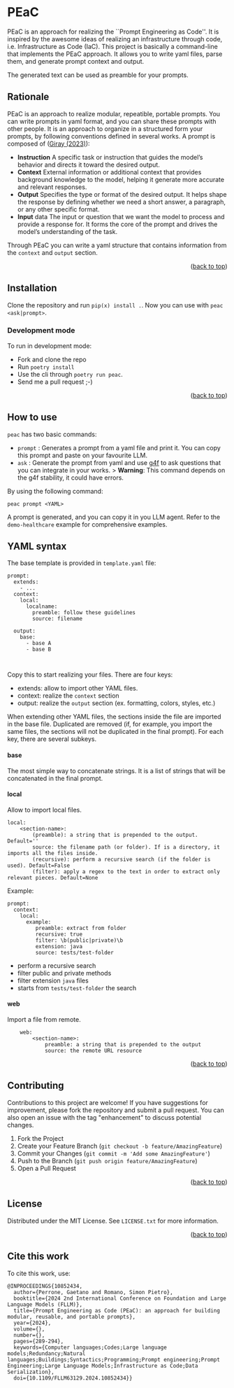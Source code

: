 # PEaC
PEaC is an approach for realizing the ``Prompt Engineering as Code''. It is inspired by the awesome ideas of realizing an infrastructure through code, i.e. Infrastructure as Code (IaC). 
This project is basically a command-line that implements the PEaC approach. It allows you to write yaml files, parse them, and generate prompt context and output. 

The generated text can be used as preamble for your prompts.

## Rationale
PEaC is an approach to realize modular, repeatible, portable prompts. You can write prompts in yaml format, and you can share these prompts with other people. It is an approach to organize in a structured form your prompts, by following conventions defined in several works. A prompt is composed of ([Giray (2023)](https://link.springer.com/article/10.1007/s10439-023-03272-4)):
- **Instruction** A specific task or instruction that guides the model’s behavior and directs it toward the desired output.
- **Context** External information or additional context that provides background knowledge to the model, helping it generate more accurate and relevant responses. 
- **Output**  Specifies the type or format of the desired output. It helps shape the response by defining whether we need a short answer, a paragraph, or any other specific format.
- **Input** data The input or question that we want the model to process and provide a response for. It forms the core of the prompt and drives the model’s understanding of the task.


Through PEaC you can write a yaml structure that contains information from the `context` and `output` section.

<p align="right">(<a href="#top">back to top</a>)</p>



## Installation
Clone the repository and run `pip(x) install .`. 
Now you can use with `peac <ask|prompt>`. 

### Development mode
To run in development mode: 
- Fork and clone the repo
- Run `poetry install` 
- Use the cli through `poetry run peac`. 
- Send me a pull request ;-)

<p align="right">(<a href="#top">back to top</a>)</p>




## How to use
`peac` has two basic commands: 
- `prompt` : Generates a prompt from a yaml file and print it. You can copy this prompt and paste on your favourite LLM. 
- `ask` : Generate the prompt from yaml and use [g4f](https://github.com/xtekky/gpt4free) to ask questions that you can integrate in your works. > **Warning**: This command depends on the g4f stability, it could have errors. 

By using the following command:
```
peac prompt <YAML> 
```

A prompt is generated, and you can copy it in you LLM agent.
Refer to the `demo-healthcare` example for comprehensive examples.

## YAML syntax 
The base template is provided in `template.yaml` file:
```
prompt:
  extends: 
    - ...
  context:
    local: 
      localname:
        preamble: follow these guidelines
        source: filename
      
  output:
    base:
      - base A
      - base B



```

Copy this to start realizing your files.
There are four keys: 
* extends: allow to import other YAML files.  
* context: realize the `context` section 
* output: realize the `output` section (ex. formatting, colors, styles, etc.)

When extending other YAML files, the sections inside the file are imported in the base file.
Duplicated are removed (if, for example, you import the same files, the sections will not be duplicated in the final prompt).
For each key, there are several subkeys.

#### base
The most simple way to concatenate strings. 
It is a list of strings that will be concatenated in the final prompt.


#### local 
Allow to import local files.
```
local:
    <section-name>:
        (preamble): a string that is prepended to the output. Default=''
        source: the filename path (or folder). If is a directory, it imports all the files inside.
        (recursive): perform a recursive search (if the folder is used). Default=False
        (filter): apply a regex to the text in order to extract only relevant pieces. Default=None

```

Example:
```
prompt:
  context:
    local:
      example:
         preamble: extract from folder
         recursive: true
         filter: \b(public|private)\b
         extension: java
         source: tests/test-folder
```

- perform a recursive search
- filter public and private methods 
- filter extension `java` files 
- starts from `tests/test-folder` the search


#### web 
Import a file from remote.
```
    web:
        <section-name>:
            preamble: a string that is prepended to the output
            source: the remote URL resource
```


<p align="right">(<a href="#top">back to top</a>)</p>



## Contributing

Contributions to this project are welcome! If you have suggestions for improvement, please fork the repository and submit a pull request. You can also open an issue with the tag "enhancement" to discuss potential changes.

1. Fork the Project
2. Create your Feature Branch (`git checkout -b feature/AmazingFeature`)
3. Commit your Changes (`git commit -m 'Add some AmazingFeature'`)
4. Push to the Branch (`git push origin feature/AmazingFeature`)
5. Open a Pull Request


<p align="right">(<a href="#top">back to top</a>)</p>

## License

Distributed under the MIT License. See `LICENSE.txt` for more information.

<p align="right">(<a href="#top">back to top</a>)</p>

## Cite this work 
To cite this work, use:
```
@INPROCEEDINGS{10852434,
  author={Perrone, Gaetano and Romano, Simon Pietro},
  booktitle={2024 2nd International Conference on Foundation and Large Language Models (FLLM)}, 
  title={Prompt Engineering as Code (PEaC): an approach for building modular, reusable, and portable prompts}, 
  year={2024},
  volume={},
  number={},
  pages={289-294},
  keywords={Computer languages;Codes;Large language models;Redundancy;Natural languages;Buildings;Syntactics;Programming;Prompt engineering;Prompt Engineering;Large Language Models;Infrastructure as Code;Data Serialization},
  doi={10.1109/FLLM63129.2024.10852434}}
```

